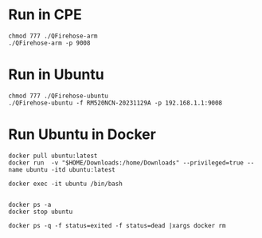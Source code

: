 # Run in CPE
```
chmod 777 ./QFirehose-arm
./QFirehose-arm -p 9008

```

# Run in Ubuntu
```
chmod 777 ./QFirehose-ubuntu
./QFirehose-ubuntu -f RM520NCN-20231129A -p 192.168.1.1:9008

```

# Run Ubuntu in Docker
```
docker pull ubuntu:latest
docker run  -v "$HOME/Downloads:/home/Downloads" --privileged=true --name ubuntu -itd ubuntu:latest

docker exec -it ubuntu /bin/bash


docker ps -a
docker stop ubuntu

docker ps -q -f status=exited -f status=dead |xargs docker rm 

```
